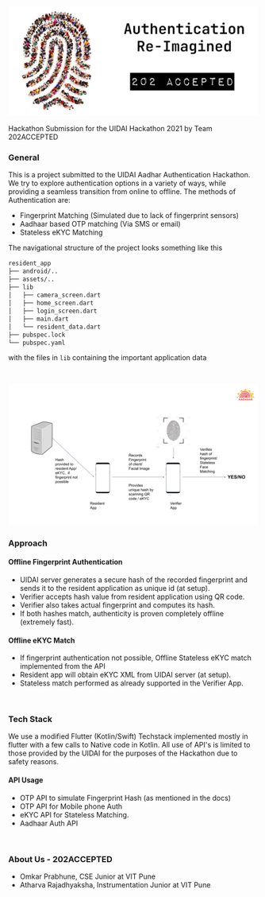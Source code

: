 ![Banner](banner.png)

Hackathon Submission for the UIDAI Hackathon 2021 by Team 202ACCEPTED

### General

This is a project submitted to the UIDAI Aadhar Authentication Hackathon. We try to explore authentication options in a variety of ways, while providing a seamless transition from online to offline. The methods of Authentication are:
- Fingerprint Matching (Simulated due to lack of fingerprint sensors)
- Aadhaar based OTP matching (Via SMS or email)
- Stateless eKYC Matching

The navigational structure of the project looks something like this

```
resident_app
├── android/..
├── assets/..
├── lib
│   ├── camera_screen.dart
│   ├── home_screen.dart
│   ├── login_screen.dart
│   ├── main.dart
│   └── resident_data.dart
├── pubspec.lock
└── pubspec.yaml
```

with the files in `lib` containing the important application data

<br>

![Architecture Diagram](architecture_diagram.png)

### Approach

#### Offline Fingerprint Authentication
* UIDAI server generates a secure hash of the recorded fingerprint and sends it to the resident application as unique id (at setup).
* Verifier accepts hash value from resident application using QR code.
* Verifier also takes actual fingerprint and computes its hash.
* If both hashes match, authenticity is proven completely offline (extremely fast).

#### Offline eKYC Match
* If fingerprint authentication not possible, Offline Stateless eKYC match implemented from the API
* Resident app will obtain eKYC XML from UIDAI server (at setup).
* Stateless match performed as already supported in the Verifier App.

<br>

### Tech Stack
We use a modified Flutter (Kotlin/Swift) Techstack implemented mostly in flutter with a few calls to Native code in Kotlin. All use of API's is limited to those provided by the UIDAI for the purposes of the Hackathon due to safety reasons.

#### API Usage
- OTP API to simulate Fingerprint Hash (as mentioned in the docs)
- OTP API for Mobile phone Auth
- eKYC API for Stateless Matching.
- Aadhaar Auth API

<br>

### About Us - 202ACCEPTED
- Omkar Prabhune, CSE Junior at VIT Pune
- Atharva Rajadhyaksha, Instrumentation Junior at VIT Pune

